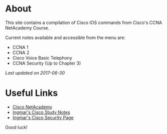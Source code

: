 # About

This site contains a compilation of Cisco IOS commands from Cisco's CCNA NetAcademy Course.

Current notes available and accessible from the menu are:

- CCNA 1
- CCNA 2
- Cisco Voice Basic Telephony
- CCNA Security (Up to Chapter 3)

*Last updated on 2017-06-30*

# Useful Links
- [Cisco NetAcademy](https:/netacad.com)
- [Ingmar's Cisco Study Notes](https://sites.google.com/view/ingmar/)
- [Ingmar's Cisco Security Page](https://sites.google.com/view/ingmar/ccna-security)

Good luck!
